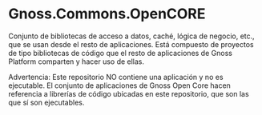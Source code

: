 # Gnoss.Commons.OpenCORE

Conjunto de bibliotecas de acceso a datos, caché, lógica de negocio, etc., que se usan desde el resto de aplicaciones. 
Está compuesto de proyectos de tipo bibliotecas de código que el resto de aplicaciones de Gnoss Platform comparten y hacer uso de ellas.

Advertencia: Este repositorio NO contiene una aplicación y no es ejecutable. El conjunto de aplicaciones de Gnoss Open Core hacen referencia a librerías de código ubicadas en este repositorio, que son las que sí son ejecutables. 
